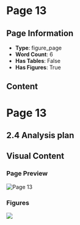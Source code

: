 # Page 13

## Page Information

- **Type**: figure_page
- **Word Count**: 6
- **Has Tables**: False
- **Has Figures**: True

## Content

# Page 13

## 2.4 Analysis plan

## Visual Content

### Page Preview

![Page 13](/projects/nmn/images/Cognitive_phantoms_in_LLMs_through_the_lens_of_latent_variables_page_13.png)

### Figures

![](/projects/nmn/figures/Cognitive_phantoms_in_LLMs_through_the_lens_of_latent_variables_page_13_figure_1.png)

